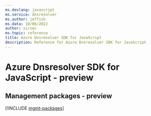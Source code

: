 ```yaml
---
ms.devlang: javascript
ms.service: dnsresolver
ms.author: jeffish
ms.data: 10/06/2022
author: xirzec
ms.topic: reference
title: Azure Dnsresolver SDK for JavaScript
description: Reference for Azure Dnsresolver SDK for JavaScript
---
```

# Azure Dnsresolver SDK for JavaScript - preview

## Management packages - preview
[!INCLUDE [mgmt-packages](dnsresolver-mgmt-index.md)]